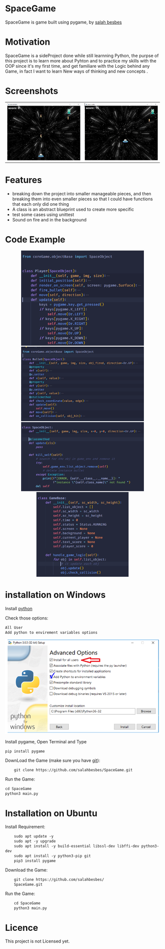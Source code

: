 
# SpaceGame
SpaceGame is game built using pygame, by [salah besbes](https://github.com/salahbesbes)
# Motivation
SpaceGame is a sideProject done while still learnning Python, the purpse of this project is to learn more about Pyhton and to practice my skills with the OOP since it's my first time, and get familiare with the Logic behind any Game, in fact I want to learn New ways of thinking and new concepts .
# Screenshots
|  |  |
| ------------ | ------- |
|  <img src="screenShot2.png" />      |  <img src="screenShot1.png" /> |
# Features
- breaking down the project into smaller manageable pieces, and then breaking them into even smaller pieces so that I could have functions that each only did one thing
- A class is an abstract blueprint used to create more specific
- test some cases using unittest
- Sound on fire and in the background 
# Code Example
<p float="left" align="center">
  <img src="playerClass.PNG" width="400" />
  <img src="bulletClass.PNG" width="400" /> 
  <img src="SpaceObjectClass.PNG" width="400" />
  <img src="GameBase.PNG" width="300" />
</p>

# installation on Windows
Install [python](https://www.python.org/ftp/python/3.9.10/python-3.9.10-amd64.exe)

Check those options:

	All User
	Add python to envirement variables options

<p align="center">
  <img src="options.PNG"
       alt="installation Options"
       width="750"
  >
</p>

Install pygame, Open Terminal and Type
	
	pip install pygame

DownLoad the Game (make sure you have [git](https://git-scm.com/downloads)):
		
		git clone https://github.com/salahbesbes/SpaceGame.git
Run the Game:

	cd SpaceGame
	python3 main.py


# Installation on Ubuntu

Install Requirement:

		sudo apt update -y 
		sudo apt -y upgrade   
		sudo apt install -y build-essential libssl-dev libffi-dev python3-dev
		sudo apt install -y python3-pip git
		pip3 install pygame

Download the Game:

		git clone https://github.com/salahbesbes/
		SpaceGame.git

Run the Game:

		cd SpaceGame
		python3 main.py
		
# Licence
This project is not Licensed yet.
